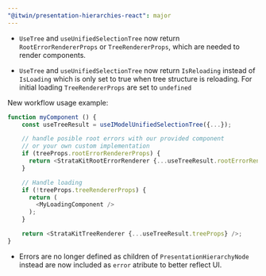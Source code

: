 ```yaml
---
"@itwin/presentation-hierarchies-react": major
---
```


- `UseTree` and `useUnifiedSelectionTree` now return `RootErrorRendererProps` or `TreeRendererProps`, which are needed to render components.

- `UseTree` and `useUnifiedSelectionTree` now return `IsReloading` instead of `IsLoading` which is only set to true when tree structure is reloading. For initial loading `TreeRendererProps` are set to `undefined`

New workflow usage example:

```ts
function myComponent () {
    const useTreeResult = useIModelUnifiedSelectionTree({...});

    // handle posible root errors with our provided component
    // or your own custom implementation
    if (treeProps.rootErrorRendererProps) {
      return <StrataKitRootErrorRenderer {...useTreeResult.rootErrorRendererProps} />;
    }

    // Handle loading
    if (!treeProps.treeRendererProps) {
      return (
        <MyLoadingComponent />
      );
    }

    return <StrataKitTreeRenderer {...useTreeResult.treeProps} />;
}
```

- Errors are no longer defined as children of `PresentationHierarchyNode` instead are now included as `error` atribute to better reflect UI.
